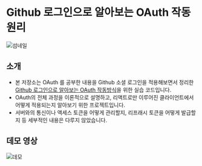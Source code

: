 # Github 로그인으로 알아보는 OAuth 작동 원리

![섬네일](https://velog.velcdn.com/images/shyuuuuni/post/9319bb11-803a-4fa6-abcb-3acecd93b80f/image.png)

## 소개

- 본 저장소는 OAuth 를 공부한 내용을 Github 소셜 로그인을 적용해보면서 정리한 [Github 로그인으로 알아보는 OAuth 작동방식](https://velog.io/@shyuuuuni/OAuth-%EC%95%8C%EC%95%84%EB%B3%B4%EA%B8%B0-with-github-%EB%A1%9C%EA%B7%B8%EC%9D%B8)을 위한 실습 코드입니다.
- OAuth의 전체 과정을 이론적으로 설명하고, 리액트로만 이루어진 클라이언트에서 어떻게 적용되는지 알아보기 위한 프로젝트입니다.
- 서버와의 통신이나 액세스 토큰을 어떻게 관리할지, 리프래시 토큰을 어떻게 발급할지 등 세부적인 내용은 다루지 않았습니다.

## 데모 영상

![데모](https://velog.velcdn.com/images/shyuuuuni/post/0994ac90-a86e-4c44-8d9b-758ea6714af7/image.gif)
